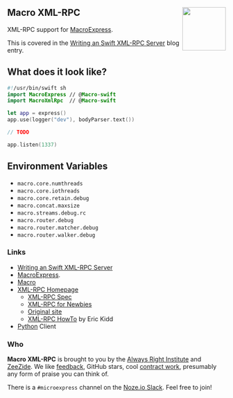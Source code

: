 <h2>Macro XML-RPC
  <img src="http://zeezide.com/img/macro/MacroExpressIcon128.png"
       align="right" width="100" height="100" />
</h2>

XML-RPC support for
[MacroExpress](https://github.com/Macro-swift/MacroExpress).

This is covered in the
[Writing an Swift XML-RPC Server](http://www.alwaysrightinstitute.com/macro-xmlrpc/)
blog entry.


## What does it look like?

```swift
#!/usr/bin/swift sh
import MacroExpress // @Macro-swift
import MacroXmlRpc  // @Macro-swift

let app = express()
app.use(logger("dev"), bodyParser.text())

// TODO

app.listen(1337)
```

## Environment Variables

- `macro.core.numthreads`
- `macro.core.iothreads`
- `macro.core.retain.debug`
- `macro.concat.maxsize`
- `macro.streams.debug.rc`
- `macro.router.debug`
- `macro.router.matcher.debug`
- `macro.router.walker.debug`

### Links

- [Writing an Swift XML-RPC Server](http://www.alwaysrightinstitute.com/macro-xmlrpc/)
- [MacroExpress](https://github.com/Macro-swift/MacroExpress).
- [Macro](https://github.com/Macro-swift/Macro/)
- [XML-RPC Homepage](http://xmlrpc.com)
  - [XML-RPC Spec](http://xmlrpc.com/spec.md)
  - [XML-RPC for Newbies](http://scripting.com/davenet/1998/07/14/xmlRpcForNewbies.html)
  - [Original site](http://1998.xmlrpc.com)
  - [XML-RPC HowTo](https://tldp.org/HOWTO/XML-RPC-HOWTO/index.html) by Eric Kidd
- [Python](https://docs.python.org/3/library/xmlrpc.client.html#module-xmlrpc.client) Client

### Who

**Macro XML-RPC** is brought to you by
the
[Always Right Institute](http://www.alwaysrightinstitute.com)
and
[ZeeZide](http://zeezide.de).
We like 
[feedback](https://twitter.com/ar_institute), 
GitHub stars, 
cool [contract work](http://zeezide.com/en/services/services.html),
presumably any form of praise you can think of.

There is a `#microexpress` channel on the 
[Noze.io Slack](http://slack.noze.io/). Feel free to join!
